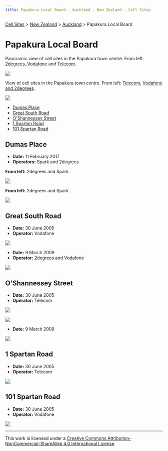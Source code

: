 ```yaml
---
title: Papakura Local Board - Auckland - New Zealand - Cell Sites
---
```


[Cell Sites](../../../) > [New Zealand](../../) > [Auckland](../) > Papakura Local Board

# Papakura Local Board

Panoramic view of cell sites in the Papakura town centre. From left: [2degrees, Vodafone](#great-south-road) and [Telecom](#oshannessey-street).

![](https://f001.backblazeb2.com/file/CellSites/NZ/AUK/Papakura/20090309-141737.jpg)

View of cell sites in the Papakura town centre. From left: [Telecom](#oshannessey-street), [Vodafone and 2degrees](#great-south-road).

![](https://f001.backblazeb2.com/file/CellSites/NZ/AUK/Papakura/20090309-142757.jpg)

* [Dumas Place](#dumas-place)
* [Great South Road](#great-south-road)
* [O'Shannessey Street](#oshannessey-street)
* [1 Spartan Road](#1-spartan-road)
* [101 Spartan Road](#101-spartan-road)

## Dumas Place

* **Date:** 11 February 2017
* **Operators:** Spark and 2degrees

**From left:** 2degrees and Spark.

![](https://f001.backblazeb2.com/file/CellSites/NZ/AUK/Papakura/20170211-161554.jpg)

**From left:** 2degrees and Spark.

![](https://f001.backblazeb2.com/file/CellSites/NZ/AUK/Papakura/20170211-161644.jpg)

## Great South Road

* **Date:** 30 June 2005
* **Operator:** Vodafone

![](https://f001.backblazeb2.com/file/CellSites/NZ/AUK/Papakura/20050630-121332.jpg)

* **Date:** 9 March 2009
* **Operator:** 2degrees and Vodafone

![](https://f001.backblazeb2.com/file/CellSites/NZ/AUK/Papakura/20090309-142430.jpg)

## O'Shannessey Street

* **Date:** 30 June 2005
* **Operator:** Telecom

![](https://f001.backblazeb2.com/file/CellSites/NZ/AUK/Papakura/20050630-121648.jpg)

![](https://f001.backblazeb2.com/file/CellSites/NZ/AUK/Papakura/20050630-122031.jpg)

* **Date:** 9 March 2009

![](https://f001.backblazeb2.com/file/CellSites/NZ/AUK/Papakura/20090309-142603.jpg)

## 1 Spartan Road

* **Date:** 30 June 2005
* **Operator:** Telecom

![](https://f001.backblazeb2.com/file/CellSites/NZ/AUK/Papakura/20050630-140336.jpg)

## 101 Spartan Road

* **Date:** 30 June 2005
* **Operator:** Vodafone

![](https://f001.backblazeb2.com/file/CellSites/NZ/AUK/Papakura/20050630-135120.jpg)

---

This work is licensed under a [Creative Commons Attribution-NonCommercial-ShareAlike 4.0 International License](http://creativecommons.org/licenses/by-nc-sa/4.0/).
